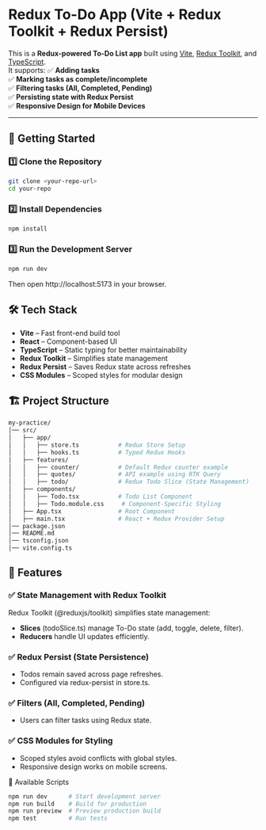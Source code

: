 # Redux To-Do App (Vite + Redux Toolkit + Redux Persist)

This is a **Redux-powered To-Do List app** built using [Vite](https://vitejs.dev/), [Redux Toolkit](https://redux-toolkit.js.org/), and [TypeScript](https://www.typescriptlang.org/).  
It supports:
✅ **Adding tasks**  
✅ **Marking tasks as complete/incomplete**  
✅ **Filtering tasks (All, Completed, Pending)**  
✅ **Persisting state with Redux Persist**  
✅ **Responsive Design for Mobile Devices**  

---

## 🚀 **Getting Started**

### **1️⃣ Clone the Repository**
```sh
git clone <your-repo-url>
cd your-repo
```

### **2️⃣ Install Dependencies**
```sh
npm install
```

### **3️⃣ Run the Development Server**
```sh
npm run dev
```
Then open http://localhost:5173 in your browser.

## **🛠 Tech Stack**
* **Vite** – Fast front-end build tool
* **React** – Component-based UI
* **TypeScript** – Static typing for better maintainability
* **Redux Toolkit** – Simplifies state management
* **Redux Persist** – Saves Redux state across refreshes
* **CSS Modules** – Scoped styles for modular design

## **🏗 Project Structure**
```graphql
my-practice/
│── src/
│   ├── app/
│   │   ├── store.ts           # Redux Store Setup
│   │   ├── hooks.ts           # Typed Redux Hooks
│   ├── features/
│   │   ├── counter/           # Default Redux counter example
│   │   ├── quotes/            # API example using RTK Query
│   │   ├── todo/              # Redux Todo Slice (State Management)
│   ├── components/
│   │   ├── Todo.tsx           # Todo List Component
│   │   ├── Todo.module.css     # Component-Specific Styling
│   ├── App.tsx                # Root Component
│   ├── main.tsx               # React + Redux Provider Setup
│── package.json
│── README.md
│── tsconfig.json
│── vite.config.ts
```

## **🌟 Features**
### ✅ **State Management with Redux Toolkit**
Redux Toolkit (@reduxjs/toolkit) simplifies state management:
- **Slices** (todoSlice.ts) manage To-Do state (add, toggle, delete, filter).
- **Reducers** handle UI updates efficiently.
### **✅ Redux Persist (State Persistence)**
- Todos remain saved across page refreshes.
- Configured via redux-persist in store.ts.
### **✅ Filters (All, Completed, Pending)**
- Users can filter tasks using Redux state.
### **✅ CSS Modules for Styling**
- Scoped styles avoid conflicts with global styles.
- Responsive design works on mobile screens.

📜 Available Scripts
```sh
npm run dev      # Start development server
npm run build    # Build for production
npm run preview  # Preview production build
npm test         # Run tests
```
